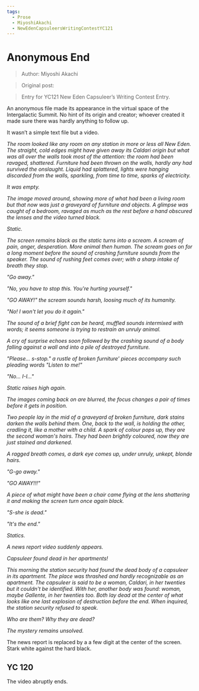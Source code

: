 ```yaml
---
tags:
  - Prose
  - MiyoshiAkachi
  - NewEdenCapsuleersWritingContestYC121
---
```


# Anonymous End

> Author: Miyoshi Akachi

> Original post:

> Entry for YC121 New Eden Capsuleer’s Writing Contest Entry.


An anonymous file made its appearance in the virtual space of the Intergalactic Summit. No hint of its origin and creator; whoever created it made sure there was hardly anything to follow up.

It wasn’t a simple text file but a video.


*The room looked like any room on any station in more or less all New Eden. The straight, cold edges might have given away its Caldari origin but what was all over the walls took most of the attention: the room had been ravaged, shattered. Furniture had been thrown on the walls, hardly any had survived the onslaught. Liquid had splattered, lights were hanging discarded from the walls, sparkling, from time to time, sparks of electricity.*

*It was empty.*

*The image moved around, showing more of what had been a living room but that now was just a graveyard of furniture and objects. A glimpse was caught of a bedroom, ravaged as much as the rest before a hand obscured the lenses and the video turned black.*


*Static.*


*The screen remains black as the static turns into a scream. A scream of pain, anger, desperation. More animal then human. The scream goes on for a long moment before the sound of crashing furniture sounds from the speaker. The sound of rushing feet comes over; with a sharp intake of breath they stop.*

*"Go away."*

*"No, you have to stop this. You're hurting yourself."*

*"GO AWAY!" the scream sounds harsh, loosing much of its humanity.*

*"No! I won't let you do it again."*

*The sound of a brief fight can be heard, muffled sounds intermixed with words; it seems someone is trying to restrain an unruly animal.*

*A cry of surprise echoes soon followed by the crashing sound of a body falling against a wall and into a pile of destroyed furniture.*

*"Please... s-stop." a rustle of broken furniture' pieces accompany such pleading words "Listen to me!"*

*"No... I-I..."*


*Static raises high again.*


*The images coming back on are blurred, the focus changes a pair of times before it gets in position.*

*Two people lay in the mid of a graveyard of broken furniture, dark stains darken the walls behind them. One, back to the wall, is holding the other, cradling it, like a mother with a child. A spark of colour pops up, they are the second woman's hairs. They had been brightly coloured, now they are just stained and darkened.*

*A ragged breath comes, a dark eye comes up, under unruly, unkept, blonde hairs.*

*"G-go away."*

*"GO AWAY!!!"*

*A piece of what might have been a chair came flying at the lens shattering it and making the screen turn once again black.*

*"S-she is dead."*

*"It's the end."*


*Statics.*


*A news report video suddenly appears.*

*Capsuleer found dead in her apartments!*

*This morning the station security had found the dead body of a capsuleer in its apartment. The place was thrashed and hardly recognizable as an apartment. The capsuleer is said to be a woman, Caldari, in her twenties but it couldn't be identified. With her, another body was found: woman, maybe Gallente, in her twenties too. Both lay dead at the center of what looks like one last explosion of destruction before the end. When inquired, the station security refused to speak.*

*Who are them? Why they are dead?*

*The mystery remains unsolved.*


The news report is replaced by a a few digit at the center of the screen. Stark white against the hard black.

## YC 120




The video abruptly ends.